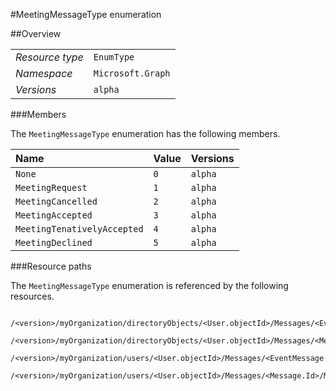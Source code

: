 #MeetingMessageType enumeration

 



##Overview

|  |  | 
| :-- | :-- | 
| _Resource type_ | `EnumType` | 
| _Namespace_ | `Microsoft.Graph` | 
| _Versions_ | `alpha` | 


###Members

The `MeetingMessageType` enumeration has the following members. 

| Name | Value | Versions | 
| :-- | :-- | :-- | 
| `None` | `0` | `alpha` | 
| `MeetingRequest` | `1` | `alpha` | 
| `MeetingCancelled` | `2` | `alpha` | 
| `MeetingAccepted` | `3` | `alpha` | 
| `MeetingTenativelyAccepted` | `4` | `alpha` | 
| `MeetingDeclined` | `5` | `alpha` | 


###Resource paths

The `MeetingMessageType` enumeration is referenced by the following resources. 

```
	/<version>/myOrganization/directoryObjects/<User.objectId>/Messages/<EventMessage.Id>/MeetingMessageType
	/<version>/myOrganization/directoryObjects/<User.objectId>/Messages/<Message.Id>/MeetingMessageType
	/<version>/myOrganization/users/<User.objectId>/Messages/<EventMessage.Id>/MeetingMessageType
	/<version>/myOrganization/users/<User.objectId>/Messages/<Message.Id>/MeetingMessageType
```





<!-- {
"type": "#page.annotation",
"tocPath": "EnumType/MeetingMessageType",
"section": "documentation"
} -->
